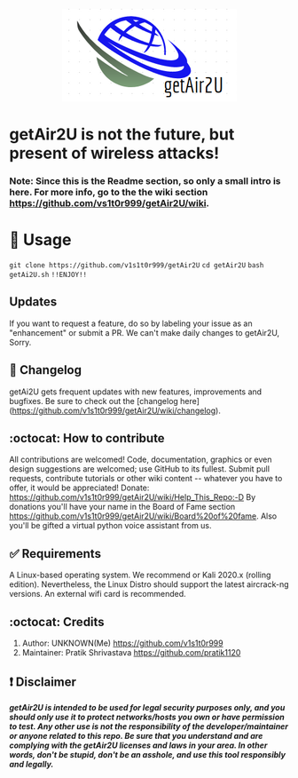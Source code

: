 <p align="center"><img src="https://github.com/v1s1t0r999/getAir2U/blob/main/imgs/icons/getAir2U_LOGO.png?raw=true" /></p>

# getAir2U is not the future, but present of wireless attacks!

### Note: Since this is the Readme section, so only a small intro is here. For more info, go to the the wiki section <https://github.com/vs1t0r999/getAir2U/wiki>.

# :trident: Usage
``` git clone https://github.com/v1s1t0r999/getAir2U ```
``` cd getAir2U ```
``` bash getAi2U.sh ```
``` !!ENJOY!! ```

## Updates
If you want to request a feature, do so by labeling your issue as an "enhancement" or submit a PR. We can't make daily changes to getAir2U, Sorry.

## :scroll: Changelog
getAi2U gets frequent updates with new features, improvements and bugfixes.
Be sure to check out the [changelog here] (https://github.com/v1s1t0r999/getAir2U/wiki/changelog).

## :octocat: How to contribute
All contributions are welcomed! Code, documentation, graphics or even design suggestions are welcomed; use GitHub to its fullest. Submit pull requests, contribute tutorials or other wiki content -- whatever you have to offer, it would be appreciated!
Donate: <https://github.com/v1s1t0r999/getAir2U/wiki/Help_This_Repo:-D>
By donations you'll have your name in the Board of Fame section <https://github.com/v1s1t0r999/getAir2U/wiki/Board%20of%20fame>. Also you'll be gifted a virtual python voice assistant from us.

## :white_check_mark: Requirements

A Linux-based operating system. We recommend or Kali 2020.x (rolling edition). Nevertheless, the Linux Distro should support the latest aircrack-ng versions. An external wifi card is recommended.

## :octocat: Credits
1. Author: UNKNOWN(Me) <https://github.com/v1s1t0r999>
2. Maintainer: Pratik Shrivastava <https://github.com/pratik1120>

## :heavy_exclamation_mark: Disclaimer

***getAir2U is intended to be used for legal security purposes only, and you should only use it to protect networks/hosts you own or have permission to test. Any other use is not the responsibility of the developer/maintainer or anyone related to this repo.  Be sure that you understand and are complying with the getAir2U licenses and laws in your area.  In other words, don't be stupid, don't be an asshole, and use this tool responsibly and legally.***

